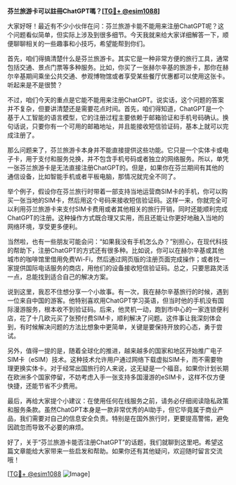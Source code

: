 **芬兰旅游卡可以註冊ChatGPT嗎？[[TG💪+ @esim1088](https://t.me/s/esim1088)]**

大家好呀！最近有不少小伙伴在问：芬兰旅游卡能不能用来注册ChatGPT呢？这个问题看似简单，但实际上涉及到很多细节。今天我就来给大家详细解答一下，顺便聊聊相关的一些趣事和小技巧，希望能帮到你们。

首先，咱们得搞清楚什么是芬兰旅游卡。其实它是一种非常方便的旅行工具，通常包括交通、景点门票等多种服务。比如，你买了一张赫尔辛基的旅游卡，那你在赫尔辛基期间乘坐公共交通、参观博物馆或者享受某些餐厅优惠都可以使用这张卡。听起来是不是很赞？

不过，咱们今天的重点是它能不能用来注册ChatGPT。说实话，这个问题的答案并不复杂，但要讲清楚还是需要花点时间。首先，咱们得知道，ChatGPT是一个基于人工智能的语言模型，它的注册过程主要依赖于邮箱验证和手机号码确认。换句话说，只要你有一个可用的邮箱地址，并且能接收短信验证码，基本上就可以完成注册了。

那么问题来了，芬兰旅游卡本身并不能直接提供这些功能。它只是一个实体卡或电子卡，用于支付和服务兑换，并不包含手机号码或者独立的网络服务。所以，单凭一张芬兰旅游卡是无法直接注册ChatGPT的。但是，如果你在芬兰期间有其他的通信设备，比如智能手机或者平板电脑，那情况就完全不同了。

举个例子，假设你在芬兰旅行时带着一部支持当地运营商SIM卡的手机，你可以购买一张当地的SIM卡，然后用这个号码来接收短信验证码。这样一来，你就完全可以利用芬兰旅游卡来支付SIM卡费用或者其他相关的旅行开销，同时还能顺利完成ChatGPT的注册。这种操作方式既合理又实用，而且还能让你更好地融入当地的网络环境，享受更多便利。

当然啦，也有一些朋友可能会问：“如果我没有手机怎么办？”别担心，在现代科技的帮助下，注册ChatGPT的方式还有很多种。比如说，你可以在赫尔辛基或其他城市的咖啡馆里借用免费Wi-Fi，然后通过网页版的注册页面完成操作；或者找一家提供国际电话服务的商店，用他们的设备接收短信验证码。总之，只要思路灵活一点，总能找到适合自己的解决方案。

说到这里，我忍不住想分享一个小故事。有一次，我在赫尔辛基旅行的时候，遇到一位来自中国的游客。他特别喜欢用ChatGPT学习英语，但当时他的手机没有国际漫游服务，根本收不到验证码。后来，他灵机一动，跑到市中心的一家连锁便利店，花了十几欧元买了张预付费SIM卡，顺利解决了问题。这件事让我深刻体会到，有时候解决问题的方法比想象中更简单，关键是要保持开放的心态，勇于尝试。

另外，值得一提的是，随着全球化的推进，越来越多的国家和地区开始推广电子SIM卡（eSIM）技术。这种技术允许用户通过网络下载虚拟SIM卡，而不需要物理更换实体卡。对于经常出国旅行的人来说，这无疑是一个福音。如果你计划长期在欧洲多个国家停留，不妨考虑入手一张支持多国漫游的eSIM卡，这样不仅方便快捷，还能节省不少费用。

最后，再给大家提个小建议：在使用任何在线服务之前，请务必仔细阅读隐私政策和服务条款。虽然ChatGPT本身是一款非常优秀的AI助手，但它毕竟属于商业产品，我们需要对自己的信息安全负责。特别是在国外旅行时，更要提高警惕，避免因疏忽而导致不必要的麻烦。

好了，关于“芬兰旅游卡能否注册ChatGPT”的话题，我们就聊到这里吧。希望这篇文章能给大家带来一些启发和帮助。如果你还有其他疑问，欢迎随时留言交流哦！

[[TG💪+ @esim1088](https://t.me/s/esim1088) ![Image](https://i.postimg.cc/4NQfJmqS/Snipaste-2025-05-13-00-14-12.png)]